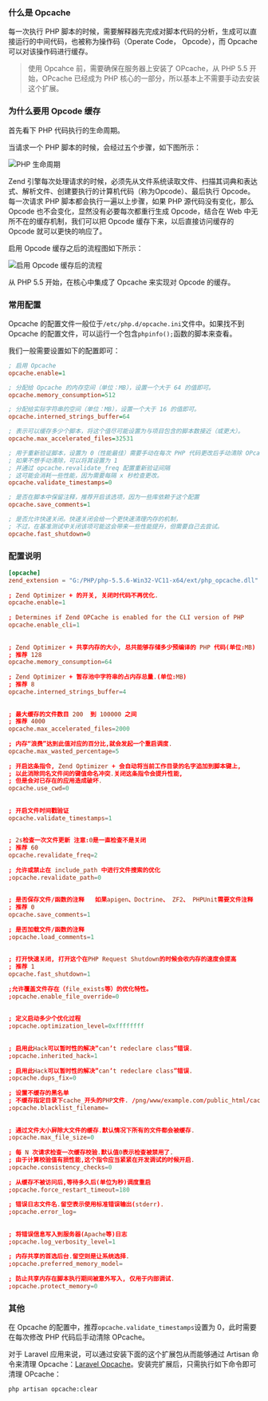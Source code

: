 ### 什么是 Opcache

每一次执行 PHP 脚本的时候，需要解释器先完成对脚本代码的分析，生成可以直接运行的中间代码，也被称为操作码（Operate Code， Opcode），而 Opcache 可以对该操作码进行缓存。

> 使用 Opcahce 前，需要确保在服务器上安装了 OPcache，从 PHP 5.5 开始，OPcache 已经成为 PHP 核心的一部分，所以基本上不需要手动去安装这个扩展。

### 为什么要用 Opcode 缓存

首先看下 PHP 代码执行的生命周期。

当请求一个 PHP 脚本的时候，会经过五个步骤，如下图所示：

![PHP 生命周期](http://7xkt52.com1.z0.glb.clouddn.com/markdown/1522725110061.png)

Zend 引擎每次处理请求的时候，必须先从文件系统读取文件、扫描其词典和表达式、解析文件、创建要执行的计算机代码（称为Opcode）、最后执行 Opcode。每一次请求 PHP 脚本都会执行一遍以上步骤，如果 PHP 源代码没有变化，那么 Opcode 也不会变化，显然没有必要每次都重行生成 Opcode，结合在 Web 中无所不在的缓存机制，我们可以把 Opcode 缓存下来，以后直接访问缓存的 Opcode 就可以更快的响应了。

启用 Opcode 缓存之后的流程图如下所示：

![启用 Opcode 缓存后的流程](http://7xkt52.com1.z0.glb.clouddn.com/markdown/1522725330625.png)

从 PHP 5.5 开始，在核心中集成了 Opcache 来实现对 Opcode 的缓存。

### 常用配置

Opcache 的配置文件一般位于`/etc/php.d/opcache.ini`文件中。如果找不到 Opcache 的配置文件，可以运行一个包含`phpinfo();`函数的脚本来查看。

我们一般需要设置如下的配置即可：

```ini
; 启用 Opcache
opcache.enable=1

; 分配给 Opcache 的内存空间（单位：MB），设置一个大于 64 的值即可。
opcache.memory_consumption=512

; 分配给实际字符串的空间（单位：MB），设置一个大于 16 的值即可。
opcache.interned_strings_buffer=64

; 表示可以缓存多少个脚本，将这个值尽可能设置为与项目包含的脚本数接近（或更大）。
opcache.max_accelerated_files=32531

; 用于重新验证脚本，设置为 0（性能最佳）需要手动在每次 PHP 代码更改后手动清除 OPcache。
; 如果不想手动清除，可以将其设置为 1
; 并通过 opcache.revalidate_freq 配置重新验证间隔
; 这可能会消耗一些性能，因为需要每隔 x 秒检查更改。
opcache.validate_timestamps=0

; 是否在脚本中保留注释，推荐开启该选项，因为一些库依赖于这个配置
opcache.save_comments=1

; 是否允许快速关闭。快速关闭会给一个更快速清理内存的机制，
; 不过，在基准测试中关闭该项可能这会带来一些性能提升，但需要自己去尝试。
opcache.fast_shutdown=0
```

### 配置说明

```conf
[opcache]
zend_extension = "G:/PHP/php-5.5.6-Win32-VC11-x64/ext/php_opcache.dll"
 
; Zend Optimizer + 的开关, 关闭时代码不再优化.
opcache.enable=1
 
; Determines if Zend OPCache is enabled for the CLI version of PHP
opcache.enable_cli=1
 
 
; Zend Optimizer + 共享内存的大小, 总共能够存储多少预编译的 PHP 代码(单位:MB)
; 推荐 128
opcache.memory_consumption=64
 
; Zend Optimizer + 暂存池中字符串的占内存总量.(单位:MB)
; 推荐 8
opcache.interned_strings_buffer=4
 
 
; 最大缓存的文件数目 200  到 100000 之间
; 推荐 4000
opcache.max_accelerated_files=2000
 
; 内存“浪费”达到此值对应的百分比,就会发起一个重启调度.
opcache.max_wasted_percentage=5
 
; 开启这条指令, Zend Optimizer + 会自动将当前工作目录的名字追加到脚本键上,
; 以此消除同名文件间的键值命名冲突.关闭这条指令会提升性能,
; 但是会对已存在的应用造成破坏.
opcache.use_cwd=0
 
 
; 开启文件时间戳验证 
opcache.validate_timestamps=1
 
 
; 2s检查一次文件更新 注意:0是一直检查不是关闭
; 推荐 60
opcache.revalidate_freq=2
 
; 允许或禁止在 include_path 中进行文件搜索的优化
;opcache.revalidate_path=0
 
 
; 是否保存文件/函数的注释   如果apigen、Doctrine、 ZF2、 PHPUnit需要文件注释
; 推荐 0
opcache.save_comments=1
 
; 是否加载文件/函数的注释
;opcache.load_comments=1
 
 
; 打开快速关闭, 打开这个在PHP Request Shutdown的时候会收内存的速度会提高
; 推荐 1
opcache.fast_shutdown=1
 
;允许覆盖文件存在（file_exists等）的优化特性。
;opcache.enable_file_override=0
 
 
; 定义启动多少个优化过程
;opcache.optimization_level=0xffffffff
 
 
; 启用此Hack可以暂时性的解决”can’t redeclare class”错误.
;opcache.inherited_hack=1
 
; 启用此Hack可以暂时性的解决”can’t redeclare class”错误.
;opcache.dups_fix=0
 
; 设置不缓存的黑名单
; 不缓存指定目录下cache_开头的PHP文件. /png/www/example.com/public_html/cache/cache_ 
;opcache.blacklist_filename=
 
 
; 通过文件大小屏除大文件的缓存.默认情况下所有的文件都会被缓存.
;opcache.max_file_size=0
 
; 每 N 次请求检查一次缓存校验.默认值0表示检查被禁用了.
; 由于计算校验值有损性能,这个指令应当紧紧在开发调试的时候开启.
;opcache.consistency_checks=0
 
; 从缓存不被访问后,等待多久后(单位为秒)调度重启
;opcache.force_restart_timeout=180
 
; 错误日志文件名.留空表示使用标准错误输出(stderr).
;opcache.error_log=
 
 
; 将错误信息写入到服务器(Apache等)日志
;opcache.log_verbosity_level=1
 
; 内存共享的首选后台.留空则是让系统选择.
;opcache.preferred_memory_model=
 
; 防止共享内存在脚本执行期间被意外写入, 仅用于内部调试.
;opcache.protect_memory=0
```

### 其他

在 Opcache 的配置中，推荐`opcache.validate_timestamps`设置为 0，此时需要在每次修改 PHP 代码后手动清除 OPcache。

对于 Laravel 应用来说，可以通过安装下面的这个扩展包从而能够通过 Artisan 命令来清理 Opcache：[Laravel Opcache](https://github.com/appstract/laravel-opcache)。安装完扩展后，只需执行如下命令即可清理 OPcache：

```shell
php artisan opcache:clear
```

